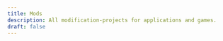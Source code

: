 ```yaml
---
title: Mods
description: All modification-projects for applications and games.
draft: false
---
```

